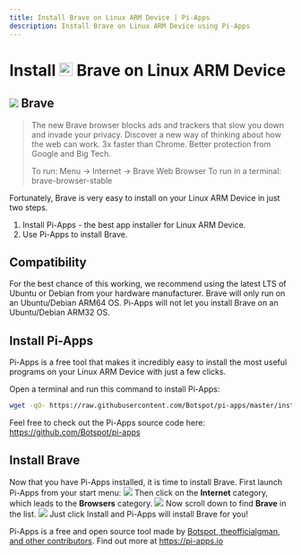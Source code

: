 ```yaml
---
title: Install Brave on Linux ARM Device | Pi-Apps
description: Install Brave on Linux ARM Device using Pi-Apps
---
```

<div class="simple-install-content content">

# Install <img src="/img/app-icons/Brave/icon-64.png" height=24> Brave on Linux ARM Device

## <img src="/img/app-icons/Brave/icon-64.png"> Brave
> The new Brave browser blocks ads and trackers that slow you down and invade your privacy.
> Discover a new way of thinking about how the web can work.
> 3x faster than Chrome. Better protection from Google and Big Tech.
> 
> To run: Menu -> Internet -> Brave Web Browser
> To run in a terminal: brave-browser-stable

Fortunately, Brave is very easy to install on your Linux ARM Device in just two steps.
1. Install Pi-Apps - the best app installer for Linux ARM Device.
2. Use Pi-Apps to install Brave.
</div>
<div class="simple-install-content content">

## Compatibility
For the best chance of this working, we recommend using the latest LTS of Ubuntu or Debian from your hardware manufacturer.
Brave will only run on an Ubuntu/Debian ARM64 OS. Pi-Apps will not let you install Brave on an Ubuntu/Debian ARM32 OS.
</div>
<div class="simple-install-content content">

## Install Pi-Apps

Pi-Apps is a free tool that makes it incredibly easy to install the most useful programs on your Linux ARM Device with just a few clicks.

Open a terminal and run this command to install Pi-Apps:
```bash
wget -qO- https://raw.githubusercontent.com/Botspot/pi-apps/master/install | bash
```
Feel free to check out the Pi-Apps source code here: https://github.com/Botspot/pi-apps
</div>
<div class="simple-install-content content">

## Install Brave

Now that you have Pi-Apps installed, it is time to install Brave.
First launch Pi-Apps from your start menu:
<img src="/img/start-menu.png">
Then click on the <b>Internet</b> category, which leads to the <b>Browsers</b> category.
<img src="/img/category-selections/Browsers.png">
Now scroll down to find <b>Brave</b> in the list.
<img src="/img/app-icons/Brave/app-selection.png">
Just click Install and Pi-Apps will install Brave for you!
</div>
<div class="simple-install-content content">

Pi-Apps is a free and open source tool made by [Botspot, theofficialgman, and other contributors](/about/#contributors). Find out more at https://pi-apps.io
</div>
